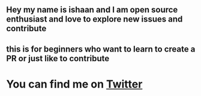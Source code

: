 ## Hey my name is ishaan and I am open source enthusiast and love to explore new issues and contribute 
## this is for beginners who want to learn to create a PR or just like to contribute

# You can find me on [Twitter ](https://twitter.com/ChampionRunner)
